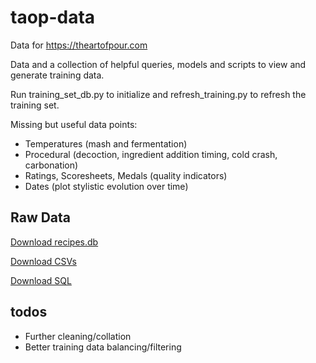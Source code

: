 # taop-data
Data for https://theartofpour.com

Data and a collection of helpful queries, models and scripts to view and generate training data.

Run training_set_db.py to initialize and refresh_training.py to refresh the training set.

Missing but useful data points:
* Temperatures (mash and fermentation)
* Procedural (decoction, ingredient addition timing, cold crash, carbonation)
* Ratings, Scoresheets, Medals (quality indicators)
* Dates (plot stylistic evolution over time)

## Raw Data
[Download recipes.db](https://drive.google.com/file/d/1nRoN_vn7Nnjykh5hNQrKPqU-JDBHeFU2/view?usp=sharing)

[Download CSVs](https://drive.google.com/open?id=1HdmNgk7Ehk8ZSul3PMSO_H33le_iP2mW)

[Download SQL](https://drive.google.com/open?id=1jlGuaQ45VrxNA9KK43hDN_oGJwJg0J19)

## todos
* Further cleaning/collation
* Better training data balancing/filtering